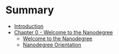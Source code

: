 # Summary

* [Introduction](README.md)
* [Chapter 0 - Welcome to the Nanodegree](c0-welcome/chapter0.md)
   * [Welcome to the Nanodegree](c0-welcome/welcome-to-the-nanodegree.md)
   * [Nanodegree Orientation](c0-welcome/nanodegree-orientation.md)

